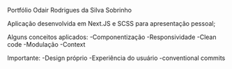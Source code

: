 Portfólio Odair Rodrigues da Silva Sobrinho

Aplicação desenvolvida em Next.JS e SCSS para apresentação pessoal;

Alguns conceitos aplicados:
-Componentização 
-Responsividade 
-Clean code
-Modulação
-Context

Importante:
-Design próprio
-Experiência do usuário
-conventional commits